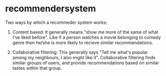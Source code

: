 # recommendersystem
Two ways by which a recommeder system works:
1) Content based: It generally means "show me more of the same of what I've liked before". Like if a person watches a movie belonging to comedy genre then he/she is more likely to recieve similar recommendations.

2) Collaborative filtering: This generally says "Tell me what's popular among my neighbours, I also might like it". Collaborative filtering finds similar groups of users, and provide recommendations based on similar tastes within that group.
